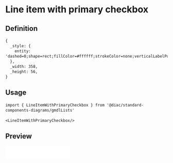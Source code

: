 # Line item with primary checkbox

## Definition

```
{
  _style: { 
    entity: 'dashed=0;shape=rect;fillColor=#ffffff;strokeColor=none;verticalLabelPosition=middle;align=left;verticalAlign=middle;fontSize=15;spacingLeft=72;whiteSpace=wrap;html=1;',
  },
  _width: 358,
  _height: 56,
}
```

## Usage

```
import { LineItemWithPrimaryCheckbox } from '@diac/standard-components-diagrams/gmdlLists'

<LineItemWithPrimaryCheckbox/>
```

## Preview

<img src="./line-item-with-primary-checkbox.png" width="200"/>
